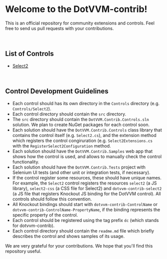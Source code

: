 # Welcome to the DotVVM-contrib!

This is an official repository for community extensions and controls. Feel free to send us pull requests with your contributions.

<br />

## List of Controls

* [Select2](Controls/Select2/readme.md)


<br />

## Control Development Guidelines

+ Each control should has its own directory in the `Controls` directory (e.g. `Controls/Select2`). 
+ Each control directory should contain the `src` directory.
+ The `src` directory should contain the `DotVVM.Contrib.Controls.sln` solution. We plan to create NuGet packages for each control soon.
+ Each solution should have the `DotVVM.Contrib.Controls` class library that contains the control itself (e.g. `Select2.cs`), and the  extension method which registers the control congiruration (e.g. `Select2Extensions.cs` with the `RegisterSelect2Configuration` method.
+ Each solution should have the `DotVVM.Contrib.Samples` web app that shows how the control is used, and allows to manually check the control functionality.
+ Each solution should have the `DotVVM.Contrib.Tests` project with Selenium UI tests (and other unit or integration tests, if necessary).
+ If the control register some resources, these should have unique names. For example, the `Select2` control registers the resources `select2` (a JS library), `select2-css` (a CSS file for Select2) and `dotvvm-contrib-select2` (a JS file that registers Knockout JS binding for the DotVVM control). All controls should follow this convention.
+ All Knockout bindings should start with `dotvvm-contrib-ControlName` or `dotvvm-contrib-ControlName-PropertyName`, if the binding represents the specific property of the control.
+ Each control should be registered using the tag prefix `dc` (which stands for dotvvm-contrib).
+ Each control directory should contain the `readme.md` file which briefly describes the control and shows samples of its usage. 

We are very grateful for your contributions. We hope that you'll find this repository useful.
